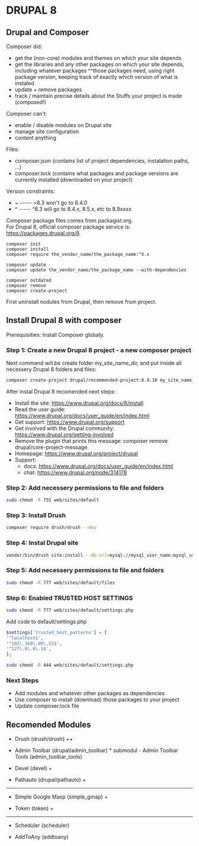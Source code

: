 # DRUPAL 8

## Drupal and Composer

Composer did:

* get the (non-core) modules and themes on which your site depends
* get the libraries and any other packages on which your site depends, including whatever packages ^^those packages need, using right package version, keeping track of exactly which version of what is instaled
* update + remove packages
* track / maintain precise details about the Stuffs your project is made (composed!)

Composer can't:

* enable / disable modules on Drupal site
* manage site configuration
* content anything

Files:

* composer.json (contains list of project dependencies, instalation paths, ...)
* composer.lock (contains what packages and package versions are currently installed (downloaded on your project)

Version constraints:

* ~ ----- ~8.3 won't go to 8.4.0
* ^ ----- ^8.3 will go to 8.4.x, 8.5.x, etc to 8.9xxxx

Composer package files comes from packagist.org.  
For Drupal 8, official composer package service is: <https://packages.drupal.org/8>.

```bach
composer init
composer install
composer require the_vendor_name/the_package_name:^X.x

composer update
composer update the_vendor_name/the_package_name --with-dependencies

composer outdated
composer remove
composer create-project
```

First uninstall nodules from Drupal, then remove from project.

## Install Drupal 8 with composer

Prerequisities: Install Composer globaly.

### Step 1: Create a new Drupal 8 project - a new composer project

Next command will be create folder my_site_name_dir, and put inside all necessery Drupal 8 folders and files:

```bash
composer create-project drupal/recommended-project:8.9.10 my_site_name_dir
```

After instal Drupal 8 recomended next steps:

* Install the site: <https://www.drupal.org/docs/8/install>
* Read the user guide: <https://www.drupal.org/docs/user_guide/en/index.html>
* Get support: <https://www.drupal.org/support>
* Get involved with the Drupal community:
      <https://www.drupal.org/getting-involved>
* Remove the plugin that prints this message:
      composer remove drupal/core-project-message
* Homepage: <https://www.drupal.org/project/drupal>
* Support:
  * docs: <https://www.drupal.org/docs/user_guide/en/index.html>
  * chat: <https://www.drupal.org/node/314178>

### Step 2: Add necessery permissions to file and folders

```bash
sudo chmod -R 755 web/sites/default
```

### Step 3: Install Drush

```bash
composer require drush/drush --dev
```

### Step 4: Instal Drupal site

```bash
vendor/bin/drush site:install --db-url=mysql://mysql_user_name:mysql_user_password@server_name:3306/data_base_name --account-name=user_1_name --account-pass=user_1_password
```

### Step 5: Add necessery permissions to file and folders

```bash
sudo chmod -R 777 web/sites/default/files
```

### Step 6: Enabled TRUSTED HOST SETTINGS

```bash
sudo chmod -R 777 web/sites/default/settings.php
```

Add code to default/settings.php

```php
$settings['trusted_host_patterns'] = [
'^localhost$',
'^192\.168\.00\.52$',
'^127\.0\.0\.1$',
];
```

```bash
sudo chmod -R 444 web/sites/default/settings.php
```

### Next Steps

* Add modules and whatever other packages as dependencies
* Use composer to install (download) those packages to your project
* Update composer.lock file

## Recomended Modules

* Drush (drush/drush) ++

* Admin Toolbar (drupal/admin_toolbar)
      * submodul - Admin Toolbar Tools (admin_toolbar_tools)

* Devel (devel) +

* Pathauto (drupal/pathauto) +

--------------------------------------------------------------------------------

* Simple Google Masp (simple_gmap) +

* Token (token) +

--------------------------------------------------------------------------------

* Scheduler (scheduler)

* AddToAny (addtoany)
